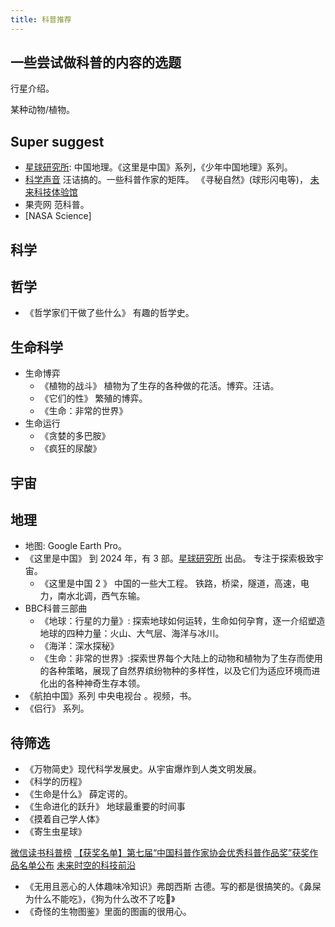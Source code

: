 ```yaml
---
title: 科普推荐
---
```


## 一些尝试做科普的内容的选题
行星介绍。

某种动物/植物。

## Super suggest
* [星球研究所](http://www.iloveplanet.cn/): 中国地理。《这里是中国》系列，《少年中国地理》系列。
* [科学声音](https://www.kexueshengyin.com/) 汪诘搞的。一些科普作家的矩阵。 《寻秘自然》(球形闪电等)， [未来科技体验馆](https://m.ximalaya.com/album/29593872)
* 果壳网 范科普。
* [NASA Science]

## 科学


## 哲学
* 《哲学家们干做了些什么》 有趣的哲学史。

## 生命科学
* 生命博弈
  * 《植物的战斗》 植物为了生存的各种做的花活。博弈。汪诘。
  * 《它们的性》 繁殖的博弈。
  * 《生命：非常的世界》
* 生命运行
  * 《贪婪的多巴胺》
  * 《疯狂的尿酸》

## 宇宙

## 地理
* 地图: Google Earth Pro。 
* 《这里是中国》 到 2024 年，有 3 部。[星球研究所](http://www.iloveplanet.cn/) 出品。 专注于探索极致宇宙。
  * 《这里是中国 2 》 中国的一些大工程。 铁路，桥梁，隧道，高速，电力，南水北调，西气东输。
* BBC科普三部曲
  * 《地球：行星的力量》: 探索地球如何运转，生命如何孕育，逐一介绍塑造地球的四种力量：火山、大气层、海洋与冰川。
  * 《海洋：深水探秘》
  * 《生命：非常的世界》:探索世界每个大陆上的动物和植物为了生存而使用的各种策略，展现了自然界缤纷物种的多样性，以及它们为适应环境而进化出的各种神奇生存本领。
* 《航拍中国》系列 中央电视台 。视频，书。
* 《侣行》 系列。


## 待筛选
* 《万物简史》现代科学发展史。从宇宙爆炸到人类文明发展。
* 《科学的历程》
* 《生命是什么》 薛定谔的。
* 《生命进化的跃升》 地球最重要的时间事
* 《摸着自己学人体》
* 《寄生虫星球》

[微信读书科普榜](https://weread.qq.com/web/category/1500003)
[【获奖名单】第七届“中国科普作家协会优秀科普作品奖”获奖作品名单公布](https://www.kpcswa.org.cn/web/press/notice/0QU2G2022.html)
[未来时空的科技前沿](https://weread.qq.com/web/reader/4c632920813ab92d0g013bd9)
* 《无用且恶心的人体趣味冷知识》弗朗西斯 古德。写的都是很搞笑的。《鼻屎为什么不能吃》，《狗为什么改不了吃💩》
* 《奇怪的生物图鉴》里面的图画的很用心。